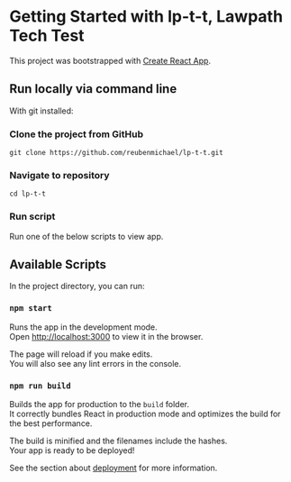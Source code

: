 # Getting Started with lp-t-t, Lawpath Tech Test

This project was bootstrapped with [Create React App](https://github.com/facebook/create-react-app).

## Run locally via command line

With git installed:

### Clone the project from GitHub

`git clone https://github.com/reubenmichael/lp-t-t.git`

### Navigate to repository

`cd lp-t-t`

### Run script

Run one of the below scripts to view app.

## Available Scripts

In the project directory, you can run:

### `npm start`

Runs the app in the development mode.\
Open [http://localhost:3000](http://localhost:3000) to view it in the browser.

The page will reload if you make edits.\
You will also see any lint errors in the console.

### `npm run build`

Builds the app for production to the `build` folder.\
It correctly bundles React in production mode and optimizes the build for the best performance.

The build is minified and the filenames include the hashes.\
Your app is ready to be deployed!

See the section about [deployment](https://facebook.github.io/create-react-app/docs/deployment) for more information.
